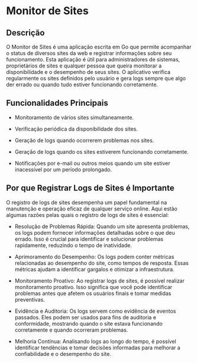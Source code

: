 # Monitor de Sites

## Descrição

O Monitor de Sites é uma aplicação escrita em Go que permite acompanhar o status de diversos sites da web e registrar informações sobre seu funcionamento. Esta aplicação é útil para administradores de sistemas, proprietários de sites e qualquer pessoa que queira monitorar a disponibilidade e o desempenho de seus sites. O aplicativo verifica regularmente os sites definidos pelo usuário e gera logs sempre que algo der errado ou quando tudo estiver funcionando corretamente.

## Funcionalidades Principais

- Monitoramento de vários sites simultaneamente.

- Verificação periódica da disponibilidade dos sites.

- Geração de logs quando ocorrerem problemas nos sites.
- Geração de logs quando os sites estiverem funcionando corretamente.
- Notificações por e-mail ou outros meios quando um site estiver inacessível por um período prolongado.

## Por que Registrar Logs de Sites é Importante

O registro de logs de sites desempenha um papel fundamental na manutenção e operação eficaz de qualquer serviço online. Aqui estão algumas razões pelas quais o registro de logs de sites é essencial:

- Resolução de Problemas Rápida: Quando um site apresenta problemas, os logs podem fornecer informações detalhadas sobre o que deu errado. Isso é crucial para identificar e solucionar problemas rapidamente, reduzindo o tempo de inatividade.

- Aprimoramento do Desempenho: Os logs podem conter métricas relacionadas ao desempenho do site, como tempos de resposta. Essas métricas ajudam a identificar gargalos e otimizar a infraestrutura.

- Monitoramento Proativo: Ao registrar logs de sites, é possível realizar monitoramento proativo. Isso significa que você pode identificar problemas antes que afetem os usuários finais e tomar medidas preventivas.

- Evidência e Auditoria: Os logs servem como evidência de eventos passados. Eles podem ser usados para fins de auditoria e conformidade, mostrando quando o site estava funcionando corretamente e quando ocorreram problemas.

- Melhoria Contínua: Analisando logs ao longo do tempo, é possível identificar tendências e tomar decisões informadas para melhorar a confiabilidade e o desempenho do site.
